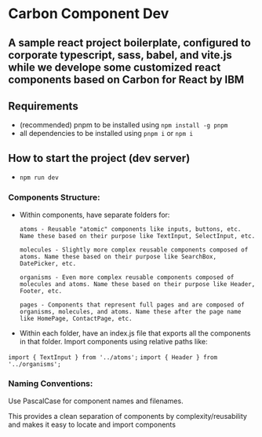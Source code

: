 # Carbon Component Dev

## A sample react project boilerplate, configured to corporate typescript, sass, babel, and vite.js while we develope some customized react components based on Carbon for React by IBM

## Requirements
- (recommended) pnpm to be installed using ```npm install -g pnpm```
- all dependencies to be installed using ```pnpm i``` or ```npm i```

## How to start the project (dev server)
- ```npm run dev```


### Components Structure:
- Within components, have separate folders for:

      atoms - Reusable "atomic" components like inputs, buttons, etc. Name these based on their purpose like TextInput, SelectInput, etc.

      molecules - Slightly more complex reusable components composed of atoms. Name these based on their purpose like SearchBox, DatePicker, etc.

      organisms - Even more complex reusable components composed of molecules and atoms. Name these based on their purpose like Header, Footer, etc.

      pages - Components that represent full pages and are composed of organisms, molecules, and atoms. Name these after the page name like HomePage, ContactPage, etc.

- Within each folder, have an index.js file that exports all the components in that folder.
Import components using relative paths like:

```import { TextInput } from '../atoms';```
```import { Header } from '../organisms';``` 


### Naming Conventions:
Use PascalCase for component names and filenames.

This provides a clean separation of components by complexity/reusability and makes it easy to locate and import components
